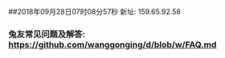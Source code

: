 ##2018年09月28日07时08分57秒 新址: 159.65.92.58
### 兔友常见问题及解答: https://github.com/wanggonging/d/blob/w/FAQ.md
